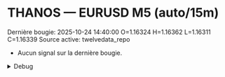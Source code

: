 # THANOS — EURUSD M5 (auto/15m)
Dernière bougie: 2025-10-24 14:40:00  O=1.16324  H=1.16362  L=1.16311  C=1.16339
Source active: twelvedata_repo

- Aucun signal sur la dernière bougie.

<details><summary>Debug</summary>

- TD_API_KEY manquant.

</details>